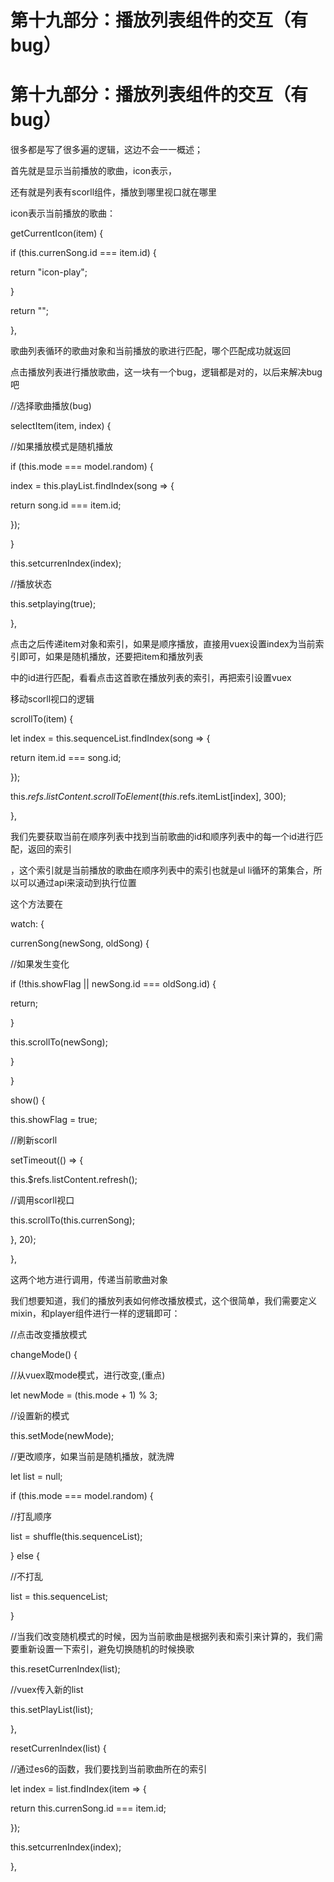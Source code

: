 # 第十九部分：播放列表组件的交互（有bug）

# 第十九部分：播放列表组件的交互（有bug）

很多都是写了很多遍的逻辑，这边不会一一概述；

首先就是显示当前播放的歌曲，icon表示，

还有就是列表有scorll组件，播放到哪里视口就在哪里

icon表示当前播放的歌曲：

getCurrentIcon(item) {

if (this.currenSong.id === item.id) {

return "icon-play";

}

return "";

},

歌曲列表循环的歌曲对象和当前播放的歌进行匹配，哪个匹配成功就返回

点击播放列表进行播放歌曲，这一块有一个bug，逻辑都是对的，以后来解决bug吧

//选择歌曲播放(bug)

selectItem(item, index) {

//如果播放模式是随机播放

if (this.mode === model.random) {

index = this.playList.findIndex(song => {

return song.id === item.id;

});

}

this.setcurrenIndex(index);

//播放状态

this.setplaying(true);

},

点击之后传递item对象和索引，如果是顺序播放，直接用vuex设置index为当前索引即可，如果是随机播放，还要把item和播放列表

中的id进行匹配，看看点击这首歌在播放列表的索引，再把索引设置vuex

移动scorll视口的逻辑

scrollTo(item) {

let index = this.sequenceList.findIndex(song => {

return item.id === song.id;

});

this.$refs.listContent.scrollToElement(this.$refs.itemList[index], 300);

},

我们先要获取当前在顺序列表中找到当前歌曲的id和顺序列表中的每一个id进行匹配，返回的索引

，这个索引就是当前播放的歌曲在顺序列表中的索引也就是ul li循环的第集合，所以可以通过api来滚动到执行位置

这个方法要在

watch: {

currenSong(newSong, oldSong) {

//如果发生变化

if (!this.showFlag || newSong.id === oldSong.id) {

return;

}

this.scrollTo(newSong);

}

}

show() {

this.showFlag = true;

//刷新scorll

setTimeout(() => {

this.$refs.listContent.refresh();

//调用scorll视口

this.scrollTo(this.currenSong);

}, 20);

},

这两个地方进行调用，传递当前歌曲对象

我们想要知道，我们的播放列表如何修改播放模式，这个很简单，我们需要定义mixin，和player组件进行一样的逻辑即可：

//点击改变播放模式

changeMode() {

//从vuex取mode模式，进行改变,(重点)

let newMode = (this.mode + 1) % 3;

//设置新的模式

this.setMode(newMode);

//更改顺序，如果当前是随机播放，就洗牌

let list = null;

if (this.mode === model.random) {

//打乱顺序

list = shuffle(this.sequenceList);

} else {

//不打乱

list = this.sequenceList;

}

//当我们改变随机模式的时候，因为当前歌曲是根据列表和索引来计算的，我们需要重新设置一下索引，避免切换随机的时候换歌

this.resetCurrenIndex(list);

//vuex传入新的list

this.setPlayList(list);

},

resetCurrenIndex(list) {

//通过es6的函数，我们要找到当前歌曲所在的索引

let index = list.findIndex(item => {

return this.currenSong.id === item.id;

});

this.setcurrenIndex(index);

},
